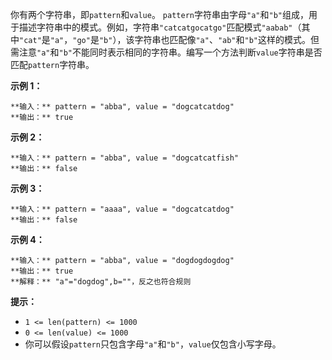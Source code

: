 你有两个字符串，即`pattern`和`value`。
`pattern`字符串由字母`"a"`和`"b"`组成，用于描述字符串中的模式。例如，字符串`"catcatgocatgo"`匹配模式`"aabab"`（其中`"cat"`是`"a"`，`"go"`是`"b"`），该字符串也匹配像`"a"`、`"ab"`和`"b"`这样的模式。但需注意`"a"`和`"b"`不能同时表示相同的字符串。编写一个方法判断`value`字符串是否匹配`pattern`字符串。

**示例 1：**

    
    
    **输入：** pattern = "abba", value = "dogcatcatdog"
    **输出：** true
    

**示例 2：**

    
    
    **输入：** pattern = "abba", value = "dogcatcatfish"
    **输出：** false
    

**示例 3：**

    
    
    **输入：** pattern = "aaaa", value = "dogcatcatdog"
    **输出：** false
    

**示例 4：**

    
    
    **输入：** pattern = "abba", value = "dogdogdogdog"
    **输出：** true
    **解释：** "a"="dogdog",b=""，反之也符合规则
    

**提示：**

  * `1 <= len(pattern) <= 1000`
  * `0 <= len(value) <= 1000`
  * 你可以假设`pattern`只包含字母`"a"`和`"b"`，`value`仅包含小写字母。

